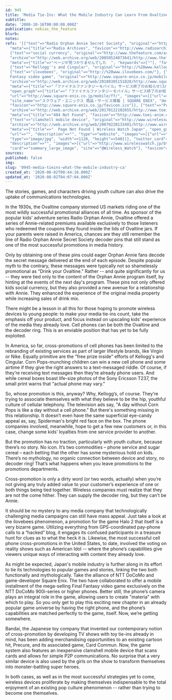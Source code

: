 ```yaml
---
id: 945
title: 'Media Tie-Ins: What the Mobile Industry Can Learn From Ovaltine'
subtitle: 
date: '2008-10-16T00:00:00.000Z'
publication: nokias_the_feature
blurb: 
notes: 
refs: '[{"text"=>"Radio Orphan Annie Secret Society", "original"=>"http://www.radioarchives.org/annie/",
  "meta"=>{"title"=>"Radio Archives", "favicon"=>"http://www.radioarchives.org/favicon.ico"}},
  {"text"=>"social currency", "original"=>"http://www.thefeature.com/article?articleid=100068",
  "archive"=>"http://web.archive.org/web/20050524073641/http://www.thefeature.com:80/article?articleid=100068",
  "meta"=>{"title"=>"ページが見つかりませんでした  ", "keywords"=>[""], "favicon"=>"http://www.thefeature.com/favicon.ico"}},
  {"text"=>"Kellogg''s and Cingular", "original"=>"http://%20www.kelloggscornpops.com/promotions/kcp_connected/"},
  {"text"=>"ilovebees", "original"=>"http://%20www.ilovebees.com/"}, {"text"=>"Final
  Fantasy video game", "original"=>"http://www.square-enix.co.jp/mobile/bcff7.html",
  "archive"=>"http://web.archive.org/web/20180305151828/http://www.square-enix.co.jp:80/mobile/bcff7.html",
  "meta"=>{"title"=>"「ファイナルファンタジーモバイル」サービス終了のお知らせ(3/31) | SQUARE ENIX", "description"=>"「ファイナルファンタジーモバイル」サービス終了のお知らせ(3/31)",
  "open_graph"=>{"title"=>"「ファイナルファンタジーモバイル」サービス終了のお知らせ(3/31) | SQUARE ENIX", "type"=>"article",
  "url"=>"http://www.square-enix.co.jp/mobile/ff/", "images"=>[{"url"=>"https://www.jp.square-enix.com/common/images/fb_icon_sqex.jpg"}],
  "site_name"=>"スクウェア・エニックス 商品・サービス情報 | SQUARE ENIX", "description"=>"「ファイナルファンタジーモバイル」サービス終了のお知らせ(3/31)"},
  "favicon"=>"http://www.square-enix.co.jp/favicon.ico"}}, {"text"=>"Precure", "original"=>"http://www.toei-anim.co.jp/tv/precure/index.html",
  "archive"=>"http://web.archive.org/web/20170122102655/http://www.toei-anim.co.jp/tv/precure/index.html",
  "meta"=>{"title"=>"404 Not Found", "favicon"=>"http://www.toei-anim.co.jp/favicon.ico"}},
  {"text"=>"clamshell mobile device", "original"=>"http://www.wirelesswatch.jp/modules.php?name=News&file=article&sid=717",
  "archive"=>"http://web.archive.org/web/20070220133401/http://www.wirelesswatch.jp:80/modules.php?name=News",
  "meta"=>{"title"=>"  Page Not Found | Wireless Watch Japan", "open_graph"=>{"title"=>"",
  "url"=>"", "description"=>"", "type"=>"website", "images"=>[{"url"=>"http://www.wirelesswatch.jp/bts/_4sns.jpg",
  "type"=>"image/jpg", "width"=>1120, "height"=>540}]}, "twitter_card"=>{"title"=>"",
  "description"=>"", "images"=>[{"url"=>"http://www.wirelesswatch.jp/bts/_4sns.jpg"}],
  "card"=>"summary_large_image", "site"=>"@Wireless_Watch"}, "favicon"=>"http://www.wirelesswatch.jp/bts/ico.png"}}]'
sources: 
published: false
img: 
slug: '0945-media-tieins-what-the-mobile-industry-ca'
created_at: '2020-08-02T00:44:16.000Z'
updated_at: '2020-08-02T04:07:04.000Z'
---
```

The stories, games, and characters driving youth culture can also drive the uptake of communications technologies.

  
In the 1930s, the Ovaltine company stormed US markets riding one of the most wildly successful promotional alliances of all time. As sponsor of the popular kids' adventure series Radio Orphan Annie, Ovaltine offered a series of Annie-related premiums available exclusively to those listeners who redeemed the coupons they found inside the lids of Ovaltine jars. If your parents were raised in America, chances are they still remember the line of Radio Orphan Annie Secret Society decoder pins that still stand as one of the most successful promotions in media history.

Only by obtaining one of these pins could eager Orphan Annie fans decode the secret message delivered at the end of each episode. Despite popular myth to the contrary, these messages were typically not so shamelessly promotional as "Drink your Ovaltine." Rather -- and quite significantly for us -- they were tied only to the content of the Orphan Annie program itself, by hinting at the events of the next day's program. These pins not only offered kids social currency, but they also provided a new avenue for a relationship with Annie. They enhanced the experience of the original media property while increasing sales of drink mix.

There might be a lesson in all this for those hoping to promote wireless devices to young people: to make your media tie-ins count, take the emphasis off your product, and focus instead on upscaling kids' experience of the media they already love. Cell phones can be both the Ovaltine and the decoder ring. This is an enviable position that has yet to be fully exploited.

In America, so far, cross-promotions of cell phones has been limited to the rebranding of existing services as part of larger lifestyle brands, like Virgin or Nike. Equally primitive are the "free prize inside" efforts of Kellogg's and Cingular. Corn Pops-munching children can win a new cell phone and some airtime if they give the right answers to a text-messaged riddle. Of course, if they’re receiving text messages then they’re already phone users. And while cereal boxes boast life-size photos of the Sony Ericsson T237, the small print warns that "actual phone may vary."

So, whose promotion is this, anyway? Why, Kellogg’s, of course. They’re trying to associate themselves with what they believe to be the hip, youthful culture of cellular telephony. The television ads say, "A day without Corn Pops is like a day without a cell phone." But there's something missing in this relationship. It doesn’t even have the same superficial eye-candy appeal as, say, Spiderman's bright red face on the box. The phone companies involved, meanwhile, hope to get a few new customers or, in this case, change some kids’ loyalties from one service provider to another.

But the promotion has no traction, particularly with youth culture, because there’s no story. No icon. It’s two commodities – phone service and sugar cereal – each betting that the other has some mysterious hold on kids. There’s no mythology, no organic connection between device and story, no decoder ring! That’s what happens when you leave promotions to the promotions departments.

Cross-promotion is only a dirty word (or two words, actually) when you’re not giving any truly added value to your customer’s experience of one or both things being tied together. Wireless companies must realize that they are not the come hither. They can supply the decoder ring, but they can’t be Annie.

It should be no mystery to any media company that technologically challenging media campaigns can still have mass appeal. Just take a look at the ilovebees phenomenon, a promotion for the game Halo 2 that itself is a very bizarre game. Utilizing everything from GPS-coordinated pay-phone calls to a “hacked” blog, it engages its confused participants in a treasure hunt for clues as to what the heck it is. Likewise, the most successful cell phone cross-promotions in the United States, to date, involved the voting on reality shows such as American Idol -- where the phone’s capabilities give viewers unique ways of interacting with content they already love.

As might be expected, Japan's mobile industry is further along in its effort to tie its technologies to popular games and stories, linking the two both functionally and mythologically. Take the alliance of NTT DoCoMo and game-developer Square Enix. The two have collaborated to offer a mobile installment of the mega-selling Final Fantasy video game exclusively on the NTT DoCoMo 900i-series or higher phones. Better still, the phone’s camera plays an integral role in the game, allowing users to create "materia" with which to play. So you only get to play this exciting new chapter in an already popular game universe by having the right phone, and the phone’s capabilities are matched perfectly to the game, itself. Now, we’re getting somewhere.

Bandai, the Japanese toy company that invented our contemporary notion of cross-promotion by developing TV shows with toy tie-ins already in mind, has been adding merchandising opportunities to an existing cartoon hit, Precure, and its associated game, Card Commun. Now, the game system also features an inexpensive clamshell mobile device that scans cards and allows for simple P2P communications. No surprise that a very similar device is also used by the girls on the show to transform themselves into monster-battling super heroes.

In both cases, as well as in the most successful strategies yet to come, wireless devices proliferate by making themselves indispensable to the total enjoyment of an existing pop culture phenomenon -- rather than trying to become one themselves.
